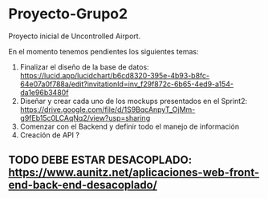 # Proyecto-Grupo2

Proyecto inicial de Uncontrolled Airport.

En el momento tenemos pendientes los siguientes temas:
1. Finalizar el diseño de la base de datos: https://lucid.app/lucidchart/b6cd8320-395e-4b93-b8fc-64e07a0f788a/edit?invitationId=inv_f29f872c-6b65-4ed9-a154-da1e96b3480f
2. Diseñar y crear cada uno de los mockups presentados en el Sprint2: https://drive.google.com/file/d/1S9BqcAnpyT_OjMm-g9fEb15c0LCAqNq2/view?usp=sharing
3. Comenzar con el Backend y definir todo el manejo de información
4. Creación de API ?

## TODO DEBE ESTAR DESACOPLADO: https://www.aunitz.net/aplicaciones-web-front-end-back-end-desacoplado/
